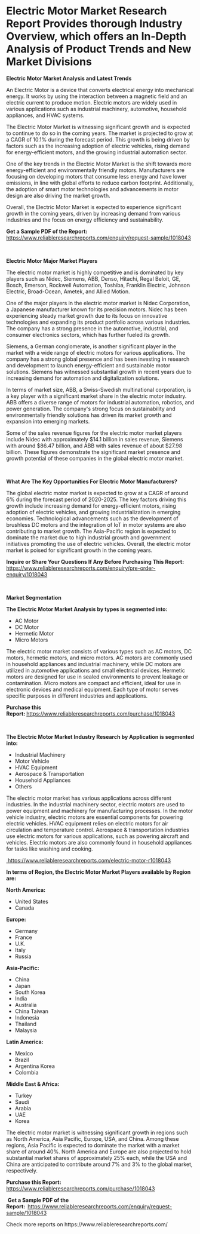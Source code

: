 <p><h1>Electric Motor Market Research Report Provides thorough Industry Overview, which offers an In-Depth Analysis of Product Trends and New Market Divisions</h1></p><p><strong>Electric Motor Market Analysis and Latest Trends</strong></p>
<p><p>An Electric Motor is a device that converts electrical energy into mechanical energy. It works by using the interaction between a magnetic field and an electric current to produce motion. Electric motors are widely used in various applications such as industrial machinery, automotive, household appliances, and HVAC systems.</p><p>The Electric Motor Market is witnessing significant growth and is expected to continue to do so in the coming years. The market is projected to grow at a CAGR of 10.1% during the forecast period. This growth is being driven by factors such as the increasing adoption of electric vehicles, rising demand for energy-efficient motors, and the growing industrial automation sector.</p><p>One of the key trends in the Electric Motor Market is the shift towards more energy-efficient and environmentally friendly motors. Manufacturers are focusing on developing motors that consume less energy and have lower emissions, in line with global efforts to reduce carbon footprint. Additionally, the adoption of smart motor technologies and advancements in motor design are also driving the market growth.</p><p>Overall, the Electric Motor Market is expected to experience significant growth in the coming years, driven by increasing demand from various industries and the focus on energy efficiency and sustainability.</p></p>
<p><strong>Get a Sample PDF of the Report:&nbsp;</strong> <a href="https://www.reliableresearchreports.com/enquiry/request-sample/1018043">https://www.reliableresearchreports.com/enquiry/request-sample/1018043</a></p>
<p>&nbsp;</p>
<p><strong>Electric Motor Major Market Players</strong></p>
<p><p>The electric motor market is highly competitive and is dominated by key players such as Nidec, Siemens, ABB, Denso, Hitachi, Regal Beloit, GE, Bosch, Emerson, Rockwell Automation, Toshiba, Franklin Electric, Johnson Electric, Broad-Ocean, Ametek, and Allied Motion.</p><p>One of the major players in the electric motor market is Nidec Corporation, a Japanese manufacturer known for its precision motors. Nidec has been experiencing steady market growth due to its focus on innovative technologies and expanding its product portfolio across various industries. The company has a strong presence in the automotive, industrial, and consumer electronics sectors, which has further fueled its growth.</p><p>Siemens, a German conglomerate, is another significant player in the market with a wide range of electric motors for various applications. The company has a strong global presence and has been investing in research and development to launch energy-efficient and sustainable motor solutions. Siemens has witnessed substantial growth in recent years due to increasing demand for automation and digitalization solutions.</p><p>In terms of market size, ABB, a Swiss-Swedish multinational corporation, is a key player with a significant market share in the electric motor industry. ABB offers a diverse range of motors for industrial automation, robotics, and power generation. The company's strong focus on sustainability and environmentally friendly solutions has driven its market growth and expansion into emerging markets.</p><p>Some of the sales revenue figures for the electric motor market players include Nidec with approximately $14.1 billion in sales revenue, Siemens with around $86.47 billion, and ABB with sales revenue of about $27.98 billion. These figures demonstrate the significant market presence and growth potential of these companies in the global electric motor market.</p></p>
<p>&nbsp;</p>
<p><strong>What Are The Key Opportunities For Electric Motor Manufacturers?</strong></p>
<p><p>The global electric motor market is expected to grow at a CAGR of around 6% during the forecast period of 2020-2025. The key factors driving this growth include increasing demand for energy-efficient motors, rising adoption of electric vehicles, and growing industrialization in emerging economies. Technological advancements such as the development of brushless DC motors and the integration of IoT in motor systems are also contributing to market growth. The Asia-Pacific region is expected to dominate the market due to high industrial growth and government initiatives promoting the use of electric vehicles. Overall, the electric motor market is poised for significant growth in the coming years.</p></p>
<p><strong>Inquire or Share Your Questions If Any Before Purchasing This Report:</strong> <a href="https://www.reliableresearchreports.com/enquiry/pre-order-enquiry/1018043">https://www.reliableresearchreports.com/enquiry/pre-order-enquiry/1018043</a></p>
<p>&nbsp;</p>
<p><strong>Market Segmentation</strong></p>
<p><strong>The Electric Motor Market Analysis by types is segmented into:</strong></p>
<p><ul><li>AC Motor</li><li>DC Motor</li><li>Hermetic Motor</li><li>Micro Motors</li></ul></p>
<p><p>The electric motor market consists of various types such as AC motors, DC motors, hermetic motors, and micro motors. AC motors are commonly used in household appliances and industrial machinery, while DC motors are utilized in automotive applications and small electrical devices. Hermetic motors are designed for use in sealed environments to prevent leakage or contamination. Micro motors are compact and efficient, ideal for use in electronic devices and medical equipment. Each type of motor serves specific purposes in different industries and applications.</p></p>
<p><strong>Purchase this Report:&nbsp;</strong><a href="https://www.reliableresearchreports.com/purchase/1018043">https://www.reliableresearchreports.com/purchase/1018043</a></p>
<p>&nbsp;</p>
<p><strong>The Electric Motor Market Industry Research by Application is segmented into:</strong></p>
<p><ul><li>Industrial Machinery</li><li>Motor Vehicle</li><li>HVAC Equipment</li><li>Aerospace & Transportation</li><li>Household Appliances</li><li>Others</li></ul></p>
<p><p>The electric motor market has various applications across different industries. In the industrial machinery sector, electric motors are used to power equipment and machinery for manufacturing processes. In the motor vehicle industry, electric motors are essential components for powering electric vehicles. HVAC equipment relies on electric motors for air circulation and temperature control. Aerospace & transportation industries use electric motors for various applications, such as powering aircraft and vehicles. Electric motors are also commonly found in household appliances for tasks like washing and cooking.</p></p>
<p><a href="https://www.reliableresearchreports.com/electric-motor-r1018043">&nbsp;https://www.reliableresearchreports.com/electric-motor-r1018043</a></p>
<p><strong>In terms of Region, the Electric Motor Market Players available by Region are:</strong></p>
<p>
    <p> <strong> North America: </strong>
        <ul>
            <li>United States</li>
            <li>Canada</li>
        </ul>
        </p> 
    <p> <strong> Europe: </strong>
        <ul>
            <li>Germany</li>
            <li>France</li>
            <li>U.K.</li>
            <li>Italy</li>
            <li>Russia</li>
        </ul>
        </p> 
    <p> <strong> Asia-Pacific: </strong>
        <ul>
            <li>China</li>
            <li>Japan</li>
            <li>South Korea</li>
            <li>India</li>
            <li>Australia</li>
            <li>China Taiwan</li>
            <li>Indonesia</li>
            <li>Thailand</li>
            <li>Malaysia</li>
        </ul>
        </p> 
    <p> <strong> Latin America: </strong>
        <ul>
            <li>Mexico</li>
            <li>Brazil</li>
            <li>Argentina Korea</li>
            <li>Colombia</li>
        </ul>
        </p> 
    <p> <strong> Middle East & Africa: </strong>
        <ul>
            <li>Turkey</li>
            <li>Saudi</li>
            <li>Arabia</li>
            <li>UAE</li>
            <li>Korea</li>
        </ul>
    </p>
    </p>
<p><p>The electric motor market is witnessing significant growth in regions such as North America, Asia Pacific, Europe, USA, and China. Among these regions, Asia Pacific is expected to dominate the market with a market share of around 40%. North America and Europe are also projected to hold substantial market shares of approximately 25% each, while the USA and China are anticipated to contribute around 7% and 3% to the global market, respectively.</p></p>
<p><strong>Purchase this Report: </strong><a href="https://www.reliableresearchreports.com/purchase/1018043">https://www.reliableresearchreports.com/purchase/1018043</a></p>
<p>&nbsp;<strong>Get a Sample PDF of the Report:&nbsp;&nbsp;</strong><a href="https://www.reliableresearchreports.com/enquiry/request-sample/1018043">https://www.reliableresearchreports.com/enquiry/request-sample/1018043</a></p>
<p><strong></strong></p>
<p>Check more reports on https://www.reliableresearchreports.com/</p>